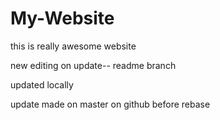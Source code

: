 # My-Website

this is really awesome website


new editing on update-- readme branch

updated locally

update made on master on github before rebase
